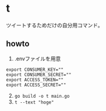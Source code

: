 # t

ツイートするためだけの自分用コマンド。

## howto
1. .envファイルを用意
```
export CONSUMER_KEY=""
export CONSUMER_SECRET=""
export ACCESS_TOKEN=""
export ACCESS_SECRET=""
```
2. `go build -o t main.go`
3. `t --text "hoge"`
